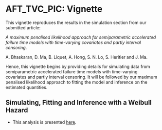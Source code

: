 # AFT_TVC_PIC: Vignette

This vignette reproduces the results in the simulation section from our submitted article:

*A maximum penalised likelihood approach for semiparametric accelerated failure time models with time-varying covariates and partly interval censoring*. 

A. Bhaskaran, D. Ma, B. Liquet, A. Hong, S. N. Lo, S. Heritier and J. Ma.

Hence, this vignette begins by providing details for simulating data from semiparametric accelerated failure time models with time-varying covariates and partly interval censoring. It will be followed by our maximum penalised likelihood approach to fitting the model and inference on the estimated quantities.

## Simulating, Fitting and Inference with a Weibull Hazard

- This analysis is presented [here](/simulation_AFT_TVC_PIC.md).
